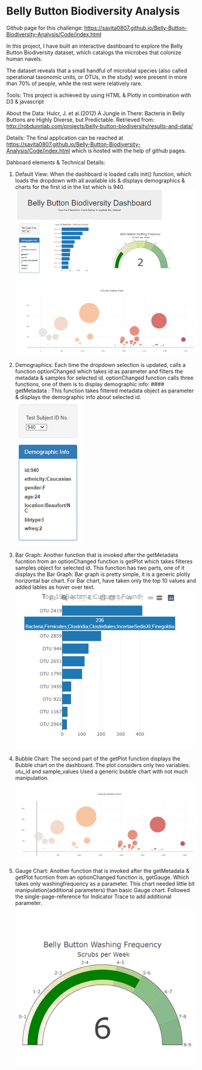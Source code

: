# Belly Button Biodiversity Analysis

Github page for this challenge: https://savita0807.github.io/Belly-Button-Biodiversity-Analysis/Code/index.html

In this project, I have built an interactive dashboard to explore the Belly Button Biodiversity dataset, which catalogs the microbes that colonize human navels.

The dataset reveals that a small handful of microbial species (also called operational taxonomic units, or OTUs, in the study) were present in more than 70% of people, while the rest were relatively rare.

Tools:
This project is achieved by using HTML & Plotly in combination with D3 & javascript

About the Data:
Hulcr, J. et al.(2012) A Jungle in There: Bacteria in Belly Buttons are Highly Diverse, but Predictable. Retrieved from: http://robdunnlab.com/projects/belly-button-biodiversity/results-and-data/

Details:
The final application can be reached at https://savita0807.github.io/Belly-Button-Biodiversity-Analysis/Code/index.html which is hosted with the help of github pages.

Dahboard elements & Technical Details:
1) Default View: When the dashboard is loaded calls init() function, which loads the dropdown with all available ids & displays demographics & charts for the first id in the list which is 940.
![Dashboard](Images/first_img.PNG)

1) Demographics: Each time the dropdown selection is updated, calls a function optionChanged which takes id as parameter and filters the metadata & samples for selected id. optionChanged function calls three functions, one of them is to display demographic info: #### getMetadata : This function takes filtered metadata object as parameter & displays the demographic info about selected id. 
![Dropdown](Images/Image-3.PNG)

2) Bar Graph: Another function that is invoked after the getMetadata fucntion from an optionChanged function is getPlot which takes filteres samples object for selected id. This function has two parts, one of it displays the Bar Graph: Bar graph is pretty simple, it is a generic plotly horizontal bar chart. For Bar chart, have taken only the top 10 values and added lables as hover over text.
![Bar](Images/Image-4.PNG)

3) Bubble Chart: The second part of the getPlot function displays the Bubble chart on the dashboard. The plot considers only two variables: otu_id and sample_values Used a generic bubble chart with not much manipulation.
![Bubble](Images/Image-2.PNG)

4) Gauge Chart: Another function that is invoked after the getMetadata & getPlot fucntion from an optionChanged function is, getGauge. Which takes only washingfrequency as a parameter. This chart needed little bit manipulation(additional parameters) than basic Gauge chart. Followed the single-page-reference for Indicator Trace to add additional parameter.
![Gauge](Images/Image-5.PNG)



